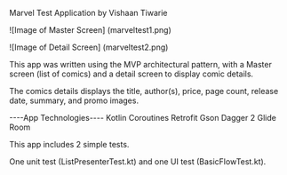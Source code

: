 Marvel Test Application by Vishaan Tiwarie

![Image of Master Screen]
(marveltest1.png)

![Image of Detail Screen]
(marveltest2.png)

This app was written using the MVP architectural pattern, with
a Master screen (list of comics) and a detail screen to display
comic details.

The comics details displays the title, author(s), price, page count,
release date, summary, and promo images.

----App Technologies----
Kotlin
Coroutines
Retrofit
Gson
Dagger 2
Glide
Room

This app includes 2 simple tests.

One unit test (ListPresenterTest.kt) and one UI test (BasicFlowTest.kt).

